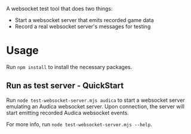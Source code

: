 A websocket test tool that does two things:

- Start a websocket server that emits recorded game data
- Record a real websocket server's messages for testing

# Usage

Run `npm install` to install the necessary packages.

## Run as test server - QuickStart

Run `node test-websocket-server.mjs audica` to start a websocket server emulating an
Audica websocket server.  Upon connection, the server will start emitting recorded
Audica websocket events.  

For more info, run `node test-websocket-server.mjs --help`.

